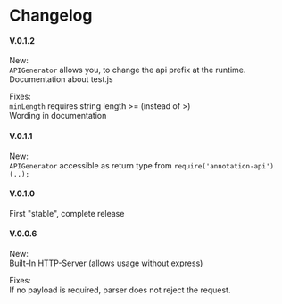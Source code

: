 # Changelog

#### V.0.1.2
New:  
`APIGenerator` allows you, to change the api prefix at the runtime.  
Documentation about test.js

Fixes:  
`minLength` requires string length >= (instead of >)  
Wording in documentation

#### V.0.1.1
New:  
`APIGenerator` accessible as return type from `require('annotation-api')(..);`

#### V.0.1.0 
First "stable", complete release

#### V.0.0.6
New:  
Built-In HTTP-Server (allows usage without express)

Fixes:  
If no payload is required, parser does not reject the request.
